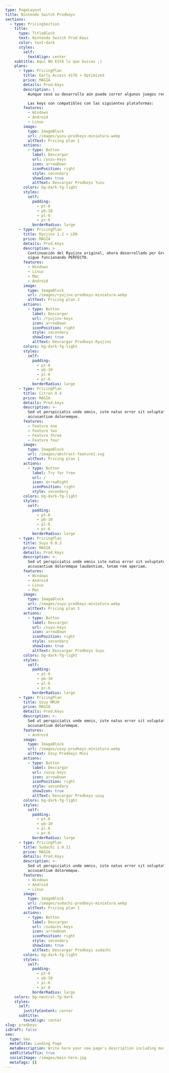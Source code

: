 ```yaml
---
type: PageLayout
title: Nintendo Switch Prodkeys
sections:
  - type: PricingSection
    title:
      type: TitleBlock
      text: Nintendo Switch Prod.Keys
      color: text-dark
      styles:
        self:
          textAlign: center
    subtitle: Aquí NO ESTÁ lo que buscas ;)
    plans:
      - type: PricingPlan
        title: Early Access 4176 + Optimized
        price: MAGIA
        details: Prod.Keys
        description: |
          Aunque cesó su desarrollo aún puede correr algunos juegos recientes.

          Las keys son compatibles con las siguientes plataformas:
        features:
          - Windows
          - Android
          - Linux
        image:
          type: ImageBlock
          url: /images/yuzu-prodkeys-miniatura.webp
          altText: Pricing plan 1
        actions:
          - type: Button
            label: Descargar
            url: /yuzu-keys
            icon: arrowDown
            iconPosition: right
            style: secondary
            showIcon: true
            altText: Descargar Prodkeys Yuzu
        colors: bg-dark-fg-light
        styles:
          self:
            padding:
              - pt-6
              - pb-10
              - pl-6
              - pr-6
            borderRadius: large
      - type: PricingPlan
        title: Ryujinx 1.2 + LDN
        price: MAGIA
        details: Prod.Keys
        description: >
          Continuación del Ryujinx original, ahora desarrollado por GreemDev,
          sigue funcionando PERFECTO.
        features:
          - Windows
          - Linux
          - Mac
          - Android
        image:
          type: ImageBlock
          url: /images/ryujinx-prodkeys-miniatura.webp
          altText: Pricing plan 2
        actions:
          - type: Button
            label: Descargar
            url: /ryujinx-keys
            icon: arrowDown
            iconPosition: right
            style: secondary
            showIcon: true
            altText: Descargar Prodkeys Ryujinx
        colors: bg-dark-fg-light
        styles:
          self:
            padding:
              - pt-6
              - pb-10
              - pl-6
              - pr-6
            borderRadius: large
      - type: PricingPlan
        title: Citron 0.4
        price: MAGIA
        details: Prod.keys
        description: >-
          Sed ut perspiciatis unde omnis, iste natus error sit voluptatem
          accusantium doloremque.
        features:
          - Feature one
          - Feature two
          - Feature three
          - Feature four
        image:
          type: ImageBlock
          url: /images/abstract-feature1.svg
          altText: Pricing plan 1
        actions:
          - type: Button
            label: Try for free
            url: /
            icon: arrowRight
            iconPosition: right
            style: secondary
        colors: bg-dark-fg-light
        styles:
          self:
            padding:
              - pt-6
              - pb-10
              - pl-6
              - pr-6
            borderRadius: large
      - type: PricingPlan
        title: Suyu 0.0.3
        price: MAGIA
        details: Prod.Keys
        description: >-
          Sed ut perspiciatis unde omnis iste natus error sit voluptatem
          accusantium doloremque laudantium, totam rem aperiam.
        features:
          - Windows
          - Android
          - Linux
          - Mac
        image:
          type: ImageBlock
          url: /images/suyu-prodkeys-miniatura.webp
          altText: Pricing plan 3
        actions:
          - type: Button
            label: Descargar
            url: /suyu-keys
            icon: arrowDown
            iconPosition: right
            style: secondary
            showIcon: true
            altText: Descargar Prodkeys Suyu
        colors: bg-dark-fg-light
        styles:
          self:
            padding:
              - pt-6
              - pb-10
              - pl-6
              - pr-6
            borderRadius: large
      - type: PricingPlan
        title: Uzuy MMJR
        price: MAGIA
        details: Prod.Keys
        description: >-
          Sed ut perspiciatis unde omnis, iste natus error sit voluptatem
          accusantium doloremque.
        features:
          - Android
        image:
          type: ImageBlock
          url: /images/uzuy-prodkeys-miniatura.webp
          altText: Uzuy Prodkeys Mini
        actions:
          - type: Button
            label: Descargar
            url: /uzuy-keys
            icon: arrowDown
            iconPosition: right
            style: secondary
            showIcon: true
            altText: Descargar Prodkeys uzuy
        colors: bg-dark-fg-light
        styles:
          self:
            padding:
              - pt-6
              - pb-10
              - pl-6
              - pr-6
            borderRadius: large
      - type: PricingPlan
        title: Sudachi 1.0.11
        price: MAGIA
        details: Prod.Keys
        description: >-
          Sed ut perspiciatis unde omnis, iste natus error sit voluptatem
          accusantium doloremque.
        features:
          - Windows
          - Android
          - Linux
        image:
          type: ImageBlock
          url: /images/sudachi-prodkeys-miniatura.webp
          altText: Pricing plan 1
        actions:
          - type: Button
            label: Descargar
            url: /sudachi-keys
            icon: arrowDown
            iconPosition: right
            style: secondary
            showIcon: true
            altText: Descargar Prodkeys sudachi
        colors: bg-dark-fg-light
        styles:
          self:
            padding:
              - pt-6
              - pb-10
              - pl-6
              - pr-6
            borderRadius: large
    colors: bg-neutral-fg-dark
    styles:
      self:
        justifyContent: center
      subtitle:
        textAlign: center
slug: prodkeys
isDraft: false
seo:
  type: Seo
  metaTitle: Landing Page
  metaDescription: Write here your new page's description including most relevant keywords.
  addTitleSuffix: true
  socialImage: /images/main-hero.jpg
  metaTags: []
---
```

